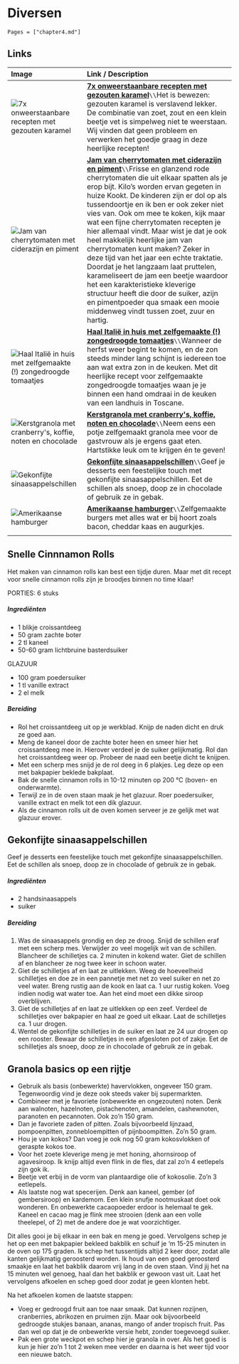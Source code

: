 # Diversen

```@contents
Pages = ["chapter4.md"]
```

## Links

| Image| Link / Description |
| :--- | :--- |
| ![7x onweerstaanbare recepten met gezouten karamel](https://www.foodiesmagazine.nl/app/uploads/2020/06/Gezouten-karamel-1152x1536.jpg) | **[7x onweerstaanbare recepten met gezouten karamel](https://www.foodiesmagazine.nl/inspiratie/gezouten-karamel/)**``\\``Het is bewezen: gezouten karamel is verslavend lekker. De combinatie van zoet, zout en een klein beetje vet is simpelweg niet te weerstaan. Wij vinden dat geen probleem en verwerken het goedje graag in deze heerlijke recepten! |
| ![Jam van cherrytomaten met ciderazijn en piment](https://www.francescakookt.nl/wp-content/uploads/2021/08/jam-van-cherrytomaten-met-appelciderazijn-en-piment-1.jpg) | **[Jam van cherrytomaten met ciderazijn en piment](https://www.francescakookt.nl/jam-van-cherrytomaten-met-ciderazijn-en-piment/)**``\\``Frisse en glanzend rode cherrytomaten die uit elkaar spatten als je erop bijt. Kilo’s worden ervan gegeten in huize Kookt. De kinderen zijn er dol op als tussendoortje en ik ben er ook zeker niet vies van. Ook om mee te koken, kijk maar wat een fijne cherrytomaten recepten je hier allemaal vindt. Maar wist je dat je ook heel makkelijk heerlijke jam van cherrytomaten kunt maken? Zeker in deze tijd van het jaar een echte traktatie. Doordat je het langzaam laat pruttelen, karameliseert de jam een beetje waardoor het een karakteristieke kleverige structuur heeft die door de suiker, azijn en pimentpoeder qua smaak een mooie middenweg vindt tussen zoet, zuur en hartig. |
| ![Haal Italië in huis met zelfgemaakte (!) zongedroogde tomaatjes](https://img.culy.nl/images/IUThzXhxhs7ZTFbAUPRiZ-F8mSU=/860x303/smart/filters:format(jpeg):quality(80)/https%3A%2F%2Fwww.culy.nl%2Fwp-content%2Fuploads%2F2020%2F10%2FAA-6.png) | **[Haal Italië in huis met zelfgemaakte (!) zongedroogde tomaatjes](https://www.culy.nl/recepten/zelfgemaakte-zongedroogde-tomaatjes/)**``\\``Wanneer de herfst weer begint te komen, en de zon steeds minder lang schijnt is iedereen toe aan wat extra zon in de keuken. Met dit heerlijke recept voor zelfgemaakte zongedroogde tomaatjes waan je je binnen een hand omdraai in de keuken van een landhuis in Toscane. |
| ![Kerst­gra­no­la met cran­ber­ry's, kof­fie, no­ten en cho­co­la­de](https://static.ah.nl/static/recepten/img_075854_445x297_JPG.jpg) | **[Kerst­gra­no­la met cran­ber­ry's, kof­fie, no­ten en cho­co­la­de](https://www.ah.nl/allerhande/recept/R-R1186475/kerstgranola-met-cranberry-s-koffie-noten-en-chocolade)**``\\``Neem eens een potje zelfgemaakt granola mee voor de gastvrouw als je ergens gaat eten. Hartstikke leuk om te krijgen én te geven! |
| ![Gekonfijte sinaasappelschillen](https://www.foodiesmagazine.nl/app/uploads/2014/09/gekonfijte-citrusschillen.png) | **[Gekonfijte sinaasappelschillen](https://www.foodiesmagazine.nl/recepten/gekonfijte-sinaasappelschillen/)**``\\``Geef je desserts een feestelijke touch met gekonfijte sinaasappelschillen. Eet de schillen als snoep, doop ze in chocolade of gebruik ze in gebak. |
| ![Amerikaanse hamburger](https://www.leukerecepten.nl/wp-content/uploads/2015/08/amerikaanse-hamburgers.jpg) | **[Amerikaanse hamburger](https://www.leukerecepten.nl/recepten/amerikaanse-hamburger/)**``\\``Zelfgemaakte burgers met alles wat er bij hoort zoals bacon, cheddar kaas en augurkjes. |
||

## Snelle Cinnnamon Rolls

Het maken van cinnamon rolls kan best een tijdje duren. Maar met dit recept voor snelle cinnamon rolls zijn je broodjes binnen no time klaar!

PORTIES: 6 stuks

##### Ingrediënten
- 1 blikje croissantdeeg
- 50 gram zachte boter
- 2 tl kaneel
- 50-60 gram lichtbruine basterdsuiker

GLAZUUR
- 100 gram poedersuiker
- 1 tl vanille extract
- 2 el melk

##### Bereiding
- Rol het croissantdeeg uit op je werkblad. Knijp de naden dicht en druk ze goed aan.
- Meng de kaneel door de zachte boter heen en smeer hier het croissantdeeg mee in. Hierover verdeel je de suiker gelijkmatig. Rol dan het croissantdeeg weer op. Probeer de naad een beetje dicht te knijpen.
- Met een scherp mes snijd je de rol deeg in 6 plakjes. Leg deze op een met bakpapier beklede bakplaat.
- Bak de snelle cinnamon rolls in 10-12 minuten op 200 °C (boven- en onderwarmte).
- Terwijl ze in de oven staan maak je het glazuur. Roer poedersuiker, vanille extract en melk tot een dik glazuur.
- Als de cinnamon rolls uit de oven komen serveer je ze gelijk met wat glazuur erover.

## Gekonfijte sinaasappelschillen

Geef je desserts een feestelijke touch met gekonfijte sinaasappelschillen. Eet de schillen als snoep, doop ze in chocolade of gebruik ze in gebak.

##### Ingrediënten
- 2 handsinaasappels
- suiker

##### Bereiding
1. Was de sinaasappels grondig en dep ze droog. Snijd de schillen eraf met een scherp mes. Verwijder zo veel mogelijk wit van de schillen. Blancheer de schilletjes ca. 2 minuten in kokend water. Giet de schillen af en blancheer ze nog twee keer in schoon water.
2. Giet de schilletjes af en laat ze uitlekken. Weeg de hoeveelheid schilletjes en doe ze in een pannetje met net zo veel suiker en net zo veel water. Breng rustig aan de kook en laat ca. 1 uur rustig koken. Voeg indien nodig wat water toe. Aan het eind moet een dikke siroop overblijven.
3. Giet de schilletjes af en laat ze uitlekken op een zeef. Verdeel de schilletjes over bakpapier en haal ze goed uit elkaar. Laat de schilletjes ca. 1 uur drogen.
4. Wentel de gekonfijte schilletjes in de suiker en laat ze 24 uur drogen op een rooster. Bewaar de schilletjes in een afgesloten pot of zakje. Eet de schilletjes als snoep, doop ze in chocolade of gebruik ze in gebak.

## Granola basics op een rijtje
- Gebruik als basis (onbewerkte) havervlokken, ongeveer 150 gram. Tegenwoordig vind je deze ook steeds vaker bij supermarkten.
- Combineer met je favoriete (onbewerkte en ongezouten) noten. Denk aan walnoten, hazelnoten, pistachenoten, amandelen, cashewnoten, paranoten en pecannoten. Ook zo’n 150 gram.
- Dan je favoriete zaden of pitten. Zoals bijvoorbeeld lijnzaad, pompoenpitten, zonnebloempitten of pijnboompitten. Zo’n 50 gram.
- Hou je van kokos? Dan voeg je ook nog 50 gram kokosvlokken of geraspte kokos toe.
- Voor het zoete kleverige meng je met honing, ahornsiroop of agavesiroop. Ik knijp altijd even flink in de fles, dat zal zo’n 4 eetlepels zijn gok ik.
- Beetje vet erbij in de vorm van plantaardige olie of kokosolie. Zo’n 3 eetlepels.
- Als laatste nog wat specerijen. Denk aan kaneel, gember (of gembersiroop) en kardemom. Een klein snufje nootmuskaat doet ook wonderen. En onbewerkte cacaopoeder erdoor is helemaal te gek. Kaneel en cacao mag je flink mee strooien (denk aan een volle theelepel, of 2) met de andere doe je wat voorzichtiger.

Dit alles gooi je bij elkaar in een bak en meng je goed. Vervolgens schep je het op een met bakpapier bekleed bakblik en schuif je ‘m 15-25 minuten in de oven op 175 graden. Ik schep het tussentijds altijd 2 keer door, zodat alle kanten gelijkmatig geroosterd worden. Ik houd van een goed geroosterd smaakje en laat het bakblik daarom vrij lang in de oven staan. Vind jij het na 15 minuten wel genoeg, haal dan het bakblik er gewoon vast uit. Laat het vervolgens afkoelen en schep goed door zodat je geen klonten hebt. 

Na het afkoelen komen de laatste stappen:
- Voeg er gedroogd fruit aan toe naar smaak. Dat kunnen rozijnen, cranberries, abrikozen en pruimen zijn. Maar ook bijvoorbeeld gedroogde stukjes banaan, ananas, mango of ander tropisch fruit. Pas dan wel op dat je de onbewerkte versie hebt, zonder toegevoegd suiker.
- Pak een grote weckpot en schep hier je granola in over. Als het goed is kun je hier zo’n 1 tot 2 weken mee verder en daarna is het weer tijd voor een nieuwe batch.